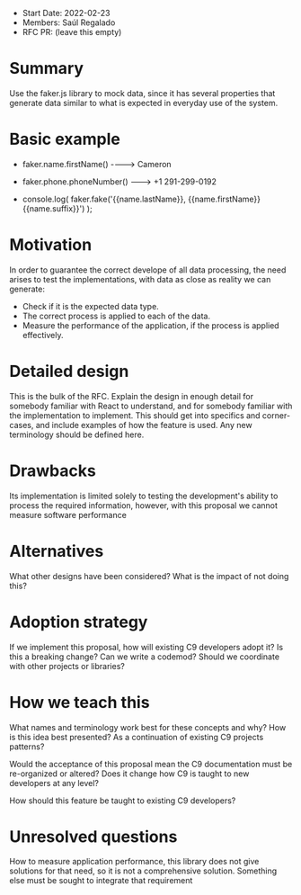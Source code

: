 - Start Date: 2022-02-23
- Members: Saúl Regalado
- RFC PR: (leave this empty)

# Summary

Use the faker.js library to mock data, since it has several properties that generate data similar to what is expected in everyday use of the system.


# Basic example

- faker.name.firstName() ---->  Cameron

- faker.phone.phoneNumber() —-->  +1 291-299-0192

- console.log(
    faker.fake('{{name.lastName}}, {{name.firstName}} {{name.suffix}}')
  );



# Motivation

In order to guarantee the correct develope of all data processing, the need arises to test the implementations, with data as close as reality we can generate:

- Check if it is the expected data type.
- The correct process is applied to each of the data.
- Measure the performance of the application, if the process is applied effectively.



# Detailed design

This is the bulk of the RFC. Explain the design in enough detail for somebody
familiar with React to understand, and for somebody familiar with the
implementation to implement. This should get into specifics and corner-cases,
and include examples of how the feature is used. Any new terminology should be
defined here.


# Drawbacks

Its implementation is limited solely to testing the development's ability to process the required information, however, with this proposal we cannot measure software performance


# Alternatives

What other designs have been considered? What is the impact of not doing this?

# Adoption strategy

If we implement this proposal, how will existing C9 developers adopt it? Is
this a breaking change? Can we write a codemod? Should we coordinate with
other projects or libraries?

# How we teach this

What names and terminology work best for these concepts and why? How is this
idea best presented? As a continuation of existing C9 projects patterns?

Would the acceptance of this proposal mean the C9 documentation must be
re-organized or altered? Does it change how C9 is taught to new developers
at any level?

How should this feature be taught to existing C9 developers?

# Unresolved questions

How to measure application performance, this library does not give solutions for that need, so it is not a comprehensive solution. Something else must be sought to integrate that requirement
